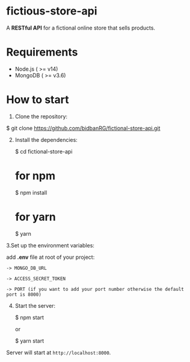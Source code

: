 # fictious-store-api
  A **RESTful API** for a fictional online store that sells products.

# Requirements
  - Node.js ( >= v14)
  - MongoDB ( >= v3.6)

# How to start
1. Clone the repository:

$ git clone https://github.com/bidbanRG/fictional-store-api.git

2. Install the dependencies:

   $ cd fictional-store-api

   # for npm
      $ npm install 
   # for yarn
      $ yarn

3.Set up the environment variables:
    
  add **.env** file at root of your project:
    
    -> MONGO_DB_URL
    
    -> ACCESS_SECRET_TOKEN
    
    -> PORT (if you want to add your port number otherwise the default port is 8000)
    
4. Start the server:

   $ npm start

    or

   $ yarn start
  

Server will start at `http://localhost:8000`.
  
